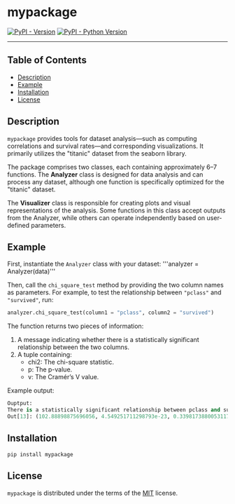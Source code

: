 # mypackage

[![PyPI - Version](https://img.shields.io/pypi/v/mypackage.svg)](https://pypi.org/project/mypackage)
[![PyPI - Python Version](https://img.shields.io/pypi/pyversions/mypackage.svg)](https://pypi.org/project/mypackage)

-----

## Table of Contents

- [Description](#description)
- [Example](#example)
- [Installation](#installation)
- [License](#license)

## Description
`mypackage` provides tools for dataset analysis—such as computing correlations and survival rates—and corresponding visualizations. It primarily utilizes the "titanic" dataset from the seaborn library.

The package comprises two classes, each containing approximately 6–7 functions. The **Analyzer** class is designed for data analysis and can process any dataset, although one function is specifically optimized for the "titanic" dataset.

The **Visualizer** class is responsible for creating plots and visual representations of the analysis. Some functions in this class accept outputs from the Analyzer, while others can operate independently based on user-defined parameters.


## Example
First, instantiate the `Analyzer` class with your dataset:
'''analyzer = Analyzer(data)'''

Then, call the `chi_square_test` method by providing the two column names as parameters. For example, to test the relationship between `"pclass"` and `"survived"`, run:
```python
analyzer.chi_square_test(column1 = "pclass", column2 = "survived")
```

The function returns two pieces of information:
1.	A message indicating whether there is a statistically significant relationship between the two columns.
2.	A tuple containing:
    - chi2: The chi-square statistic.
    - p: The p-value.
    - v: The Cramér’s V value.

Example output:
```python
Ouptput:
There is a statistically significant relationship between pclass and survived
Out[13]: (102.88898875696056, 4.549251711298793e-23, 0.33981738800531175)
```

## Installation

```console
pip install mypackage
```

## License

`mypackage` is distributed under the terms of the [MIT](https://spdx.org/licenses/MIT.html) license.
